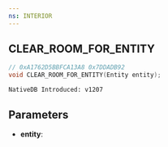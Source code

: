 ```yaml
---
ns: INTERIOR
---
```

## CLEAR_ROOM_FOR_ENTITY

```c
// 0xA1762D5BBFCA13A8 0x7DDADB92
void CLEAR_ROOM_FOR_ENTITY(Entity entity);
```

```
NativeDB Introduced: v1207
```

## Parameters
* **entity**:
